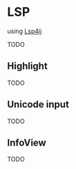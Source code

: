 

# LSP
using [Lsp4ij](https://github.com/redhat-developer/lsp4ij)

TODO

## Highlight

TODO

## Unicode input

TODO

## InfoView

TODO
